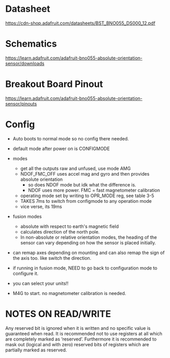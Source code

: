 # Datasheet
https://cdn-shop.adafruit.com/datasheets/BST_BNO055_DS000_12.pdf

# Schematics
https://learn.adafruit.com/adafruit-bno055-absolute-orientation-sensor/downloads

# Breakout Board Pinout
https://learn.adafruit.com/adafruit-bno055-absolute-orientation-sensor/pinouts


# Config
- Auto boots to normal mode so no config there needed.
- default mode after power on is CONFIGMODE
- modes
  - get all the outputs raw and unfused, use mode AMG
  - NDOF_FMC_OFF uses accel mag and gyro and then provides absolute orientation
    - so does NDOF mode but idk what the difference is.
    - NDOF uses more power. FMC = fast magnetometer calibration
  - operating mode set by writing to OPR_MODE reg, see table 3-5
  - TAKES 7ms to switch from configmode to any operation mode
  - vice verse, its 19ms
- fusion modes
  - absolute with respect to earth's magnetic field
  - calculates direction  of the north pole. 
  - In non-absolute or relative orientation modes, the heading of the sensor can vary depending on how the sensor is placed initially.
- can remap axes depending on mounting and can also remap the sign of the axis too. like switch the direction. 
- if running in fusion mode, NEED to go back to configuration mode to configure it. 
- you can select your units!!


- M4G to start. no magnetometer calibration is needed.


# NOTES ON READ/WRITE
Any reserved bit is ignored when it is written and
no specific value is guaranteed when read. It is recommended not to use registers at all
which are completely marked as ‘reserved’. Furthermore it is recommended to mask out
(logical and with zero) reserved bits of registers which are partially marked as reserved.